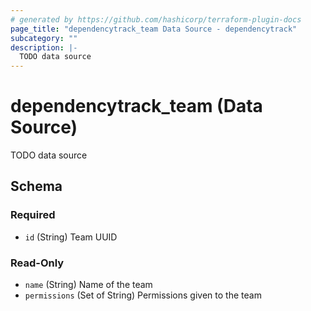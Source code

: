 ```yaml
---
# generated by https://github.com/hashicorp/terraform-plugin-docs
page_title: "dependencytrack_team Data Source - dependencytrack"
subcategory: ""
description: |-
  TODO data source
---
```


# dependencytrack_team (Data Source)

TODO data source



<!-- schema generated by tfplugindocs -->
## Schema

### Required

- `id` (String) Team UUID

### Read-Only

- `name` (String) Name of the team
- `permissions` (Set of String) Permissions given to the team
